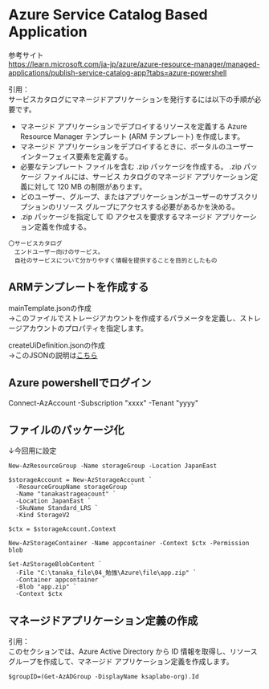 # Azure Service Catalog Based Application  

参考サイト  
https://learn.microsoft.com/ja-jp/azure/azure-resource-manager/managed-applications/publish-service-catalog-app?tabs=azure-powershell  

引用：  
サービスカタログにマネージドアプリケーションを発行するには以下の手順が必要です。  

- マネージド アプリケーションでデプロイするリソースを定義する Azure Resource Manager テンプレート (ARM テンプレート) を作成します。  
- マネージド アプリケーションをデプロイするときに、ポータルのユーザー インターフェイス要素を定義する。  
- 必要なテンプレート ファイルを含む .zip パッケージを作成する。 .zip パッケージ ファイルには、サービス カタログのマネージド アプリケーション定義に対して 120 MB の制限があります。  
- どのユーザー、グループ、またはアプリケーションがユーザーのサブスクリプションのリソース グループにアクセスする必要があるかを決める。  
- .zip パッケージを指定して ID アクセスを要求するマネージド アプリケーション定義を作成する。  

```
〇サービスカタログ
　エンドユーザー向けのサービス。
　自社のサービスについて分かりやすく情報を提供することを目的としたもの
```

## ARMテンプレートを作成する  

mainTemplate.jsonの作成  
→このファイルでストレージアカウントを作成するパラメータを定義し、ストレージアカウントのプロパティを指定します。  

createUiDefinition.jsonの作成  
→このJSONの説明は[こちら](https://learn.microsoft.com/ja-jp/azure/azure-resource-manager/managed-applications/create-uidefinition-overview)  

## Azure powershellでログイン  

Connect-AzAccount -Subscription "xxxx" -Tenant "yyyy"

## ファイルのパッケージ化  
↓今回用に設定  
```
New-AzResourceGroup -Name storageGroup -Location JapanEast

$storageAccount = New-AzStorageAccount `
  -ResourceGroupName storageGroup `
  -Name "tanakastrageacount" `
  -Location JapanEast `
  -SkuName Standard_LRS `
  -Kind StorageV2

$ctx = $storageAccount.Context

New-AzStorageContainer -Name appcontainer -Context $ctx -Permission blob

Set-AzStorageBlobContent `
  -File "C:\tanaka_file\04_勉強\Azure\file\app.zip" `
  -Container appcontainer `
  -Blob "app.zip" `
  -Context $ctx
```

## マネージドアプリケーション定義の作成  

引用：  
このセクションでは、Azure Active Directory から ID 情報を取得し、リソース グループを作成して、マネージド アプリケーション定義を作成します。  

```
$groupID=(Get-AzADGroup -DisplayName ksaplabo-org).Id
```


